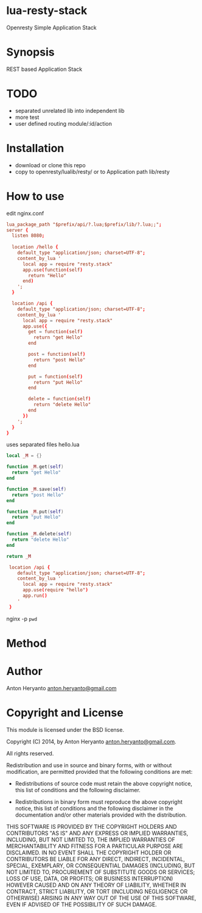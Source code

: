 lua-resty-stack
===============

Openresty Simple Application Stack

Synopsis
========
REST based Application Stack

TODO
====
* separated unrelated lib into independent lib
* more test
* user defined routing module/:id/action

Installation
============
* download or clone this repo
* copy to openresty/lualib/resty/ or to Application path lib/resty

How to use
==========
edit nginx.conf

```nginx.conf
lua_package_path "$prefix/api/?.lua;$prefix/lib/?.lua;;";
server {
  listen 8080;
  
  location /hello {
    default_type "application/json; charset=UTF-8";
    content_by_lua '
      local app = require "resty.stack"
      app.use(function(self)
        return "Hello" 
      end)
    ';
  }

  location /api {
    default_type "application/json; charset=UTF-8";
    content_by_lua '
      local app = require "resty.stack"
      app.use({
        get = function(self)
          return "get Hello" 
        end

        post = function(self) 
          return "post Hello"
        end

        put = function(self) 
          return "put Hello"
        end

        delete = function(self)
          return "delete Hello"
        end
      })
    ';
  }
}
```
uses separated files
hello.lua
```lua
local _M = {}

function _M.get(self)
  return "get Hello" 
end

function _M.save(self) 
  return "post Hello"
end

function _M.put(self) 
  return "put Hello"
end

function _M.delete(self)
  return "delete Hello"
end

return _M
```

```nginx.conf
 location /api {
    default_type "application/json; charset=UTF-8";
    content_by_lua '
      local app = require "resty.stack"
      app.use(require "hello")
      app.run()
    '
 }
```

nginx -p `pwd`



Method
======



Author
======

Anton Heryanto <anton.heryanto@gmail.com>


Copyright and License
=====================

This module is licensed under the BSD license.

Copyright (C) 2014, by Anton Heryanto <anton.heryanto@gmail.com>.

All rights reserved.

Redistribution and use in source and binary forms, with or without modification, are permitted provided that the following conditions are met:

* Redistributions of source code must retain the above copyright notice, this list of conditions and the following disclaimer.

* Redistributions in binary form must reproduce the above copyright notice, this list of conditions and the following disclaimer in the documentation and/or other materials provided with the distribution.

THIS SOFTWARE IS PROVIDED BY THE COPYRIGHT HOLDERS AND CONTRIBUTORS "AS IS" AND ANY EXPRESS OR IMPLIED WARRANTIES, INCLUDING, BUT NOT LIMITED TO, THE IMPLIED WARRANTIES OF MERCHANTABILITY AND FITNESS FOR A PARTICULAR PURPOSE ARE DISCLAIMED. IN NO EVENT SHALL THE COPYRIGHT HOLDER OR CONTRIBUTORS BE LIABLE FOR ANY DIRECT, INDIRECT, INCIDENTAL, SPECIAL, EXEMPLARY, OR CONSEQUENTIAL DAMAGES (INCLUDING, BUT NOT LIMITED TO, PROCUREMENT OF SUBSTITUTE GOODS OR SERVICES; LOSS OF USE, DATA, OR PROFITS; OR BUSINESS INTERRUPTION) HOWEVER CAUSED AND ON ANY THEORY OF LIABILITY, WHETHER IN CONTRACT, STRICT LIABILITY, OR TORT (INCLUDING NEGLIGENCE OR OTHERWISE) ARISING IN ANY WAY OUT OF THE USE OF THIS SOFTWARE, EVEN IF ADVISED OF THE POSSIBILITY OF SUCH DAMAGE.
